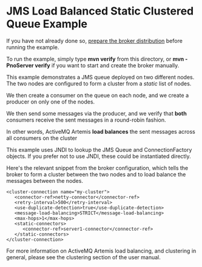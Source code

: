 # JMS Load Balanced Static Clustered Queue Example

If you have not already done so, [prepare the broker distribution](../../../../README.md#getting-started) before running the example.

To run the example, simply type **mvn verify** from this directory, or **mvn -PnoServer verify** if you want to start and create the broker manually.

This example demonstrates a JMS queue deployed on two different nodes. The two nodes are configured to form a cluster from a _static_ list of nodes.

We then create a consumer on the queue on each node, and we create a producer on only one of the nodes.

We then send some messages via the producer, and we verify that **both** consumers receive the sent messages in a round-robin fashion.

In other words, ActiveMQ Artemis **load balances** the sent messages across all consumers on the cluster

This example uses JNDI to lookup the JMS Queue and ConnectionFactory objects. If you prefer not to use JNDI, these could be instantiated directly.

Here's the relevant snippet from the broker configuration, which tells the broker to form a cluster between the two nodes and to load balance the messages between the nodes.

    <cluster-connection name="my-cluster">
       <connector-ref>netty-connector</connector-ref>
       <retry-interval>500</retry-interval>
       <use-duplicate-detection>true</use-duplicate-detection>
       <message-load-balancing>STRICT</message-load-balancing>
       <max-hops>1</max-hops>
       <static-connectors>
          <connector-ref>server1-connector</connector-ref>
       </static-connectors>
    </cluster-connection>

For more information on ActiveMQ Artemis load balancing, and clustering in general, please see the clustering section of the user manual.